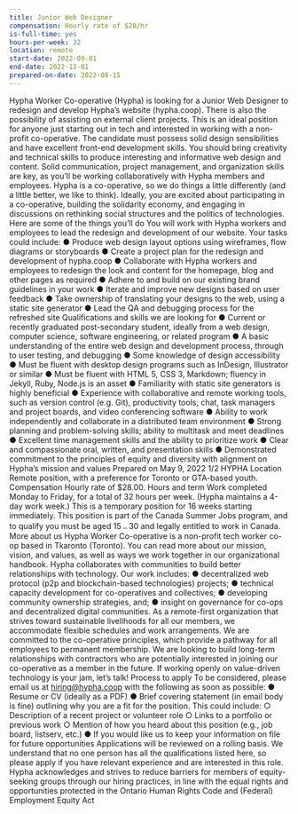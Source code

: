 ```yaml
---
title: Junior Web Designer
compensation: Hourly rate of $28/hr
is-full-time: yes
hours-per-week: 32
location: remote
start-date: 2022-09-01
end-date: 2022-12-01
prepared-on-date: 2022-08-15
---
```


Hypha Worker Co-operative (Hypha) is looking for a Junior Web Designer to redesign and
develop Hypha’s website (hypha.coop). There is also the possibility of assisting on external
client projects. This is an ideal position for anyone just starting out in tech and interested in
working with a non-profit co-operative. The candidate must possess solid design sensibilities
and have excellent front-end development skills. You should bring creativity and technical
skills to produce interesting and informative web design and content. Solid communication,
project management, and organization skills are key, as you’ll be working collaboratively with
Hypha members and employees.
Hypha is a co-operative, so we do things a little differently (and a little better, we like to think).
Ideally, you are excited about participating in a co-operative, building the solidarity economy,
and engaging in discussions on rethinking social structures and the politics of technologies.
Here are some of the things you’ll do
You will work with Hypha workers and employees to lead the redesign and development of
our website. Your tasks could include:
● Produce web design layout options using wireframes, flow diagrams or storyboards
● Create a project plan for the redesign and development of hypha.coop
● Collaborate with Hypha workers and employees to redesign the look and content for
the homepage, blog and other pages as required
● Adhere to and build on our existing brand guidelines in your work
● Iterate and improve new designs based on user feedback
● Take ownership of translating your designs to the web, using a static site generator
● Lead the QA and debugging process for the refreshed site
Qualifications and skills we are looking for
● Current or recently graduated post-secondary student, ideally from a web design,
computer science, software engineering, or related program
● A basic understanding of the entire web design and development process, through to
user testing, and debugging
● Some knowledge of design accessibility
● Must be fluent with desktop design programs such as InDesign, Illustrator or similar
● Must be fluent with HTML 5, CSS 3, Markdown; fluency in Jekyll, Ruby, Node.js is an
asset
● Familiarity with static site generators is highly beneficial
● Experience with collaborative and remote working tools, such as version control (e.g.
Git), productivity tools, chat, task managers and project boards, and video
conferencing software
● Ability to work independently and collaborate in a distributed team environment
● Strong planning and problem-solving skills; ability to multitask and meet deadlines
● Excellent time management skills and the ability to prioritize work
● Clear and compassionate oral, written, and presentation skills
● Demonstrated commitment to the principles of equity and diversity with alignment on
Hypha’s mission and values
Prepared on May 9, 2022 1/2
HYPHA
Location
Remote position, with a preference for Toronto or GTA-based youth.
Compensation
Hourly rate of $28.00.
Hours and term
Work completed Monday to Friday, for a total of 32 hours per week. (Hypha maintains a 4-day
work week.) This is a temporary position for 16 weeks starting immediately. This position is
part of the Canada Summer Jobs program, and to qualify you must be aged 15﹘30 and legally
entitled to work in Canada.
More about us
Hypha Worker Co-operative is a non-profit tech worker co-op based in Tkaronto (Toronto).
You can read more about our mission, vision, and values, as well as ways we work together in
our organizational handbook. Hypha collaborates with communities to build better
relationships with technology. Our work includes:
● decentralized web protocol (p2p and blockchain-based technologies) projects;
● technical capacity development for co-operatives and collectives;
● developing community ownership strategies, and;
● insight on governance for co-ops and decentralized digital communities.
As a remote-first organization that strives toward sustainable livelihoods for all our members,
we accommodate flexible schedules and work arrangements. We are committed to the
co-operative principles, which provide a pathway for all employees to permanent
membership. We are looking to build long-term relationships with contractors who are
potentially interested in joining our co-operative as a member in the future. If working openly
on value-driven technology is your jam, let’s talk!
Process to apply
To be considered, please email us at hiring@hypha.coop with the following as soon as
possible:
● Resume or CV (ideally as a PDF)
● Brief covering statement (in email body is fine) outlining why you are a fit for the
position. This could include:
○ Description of a recent project or volunteer role
○ Links to a portfolio or previous work
○ Mention of how you heard about this position (e.g., job board, listserv, etc.)
● If you would like us to keep your information on file for future opportunities
Applications will be reviewed on a rolling basis. We understand that no one person has all the
qualifications listed here, so please apply if you have relevant experience and are interested
in this role.
Hypha acknowledges and strives to reduce barriers for members of equity-seeking groups
through our hiring practices, in line with the equal rights and opportunities protected in the
Ontario Human Rights Code and (Federal) Employment Equity Act